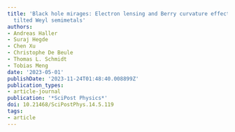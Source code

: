 ```yaml
---
title: 'Black hole mirages: Electron lensing and Berry curvature effects in inhomogeneously
  tilted Weyl semimetals'
authors:
- Andreas Haller
- Suraj Hegde
- Chen Xu
- Christophe De Beule
- Thomas L. Schmidt
- Tobias Meng
date: '2023-05-01'
publishDate: '2023-11-24T01:48:40.008899Z'
publication_types:
- article-journal
publication: '*SciPost Physics*'
doi: 10.21468/SciPostPhys.14.5.119
tags:
- article
---
```

